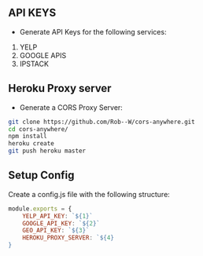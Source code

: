 
## API KEYS
- Generate API Keys for the following services:
1. YELP
2. GOOGLE APIS
3. IPSTACK

## Heroku Proxy server
- Generate a CORS Proxy Server:

```sh
git clone https://github.com/Rob--W/cors-anywhere.git
cd cors-anywhere/
npm install
heroku create
git push heroku master
```

## Setup Config
Create a config.js file with the following structure:
```javascript
module.exports = {
    YELP_API_KEY: `${1}`
    GOOGLE_API_KEY: `${2}`
    GEO_API_KEY: `${3}`
    HEROKU_PROXY_SERVER: `${4}
}
```